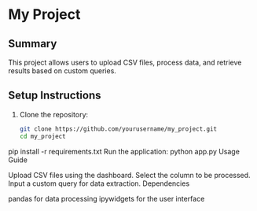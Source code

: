 
# My Project

## Summary
This project allows users to upload CSV files, process data, and retrieve results based on custom queries.

## Setup Instructions
1. Clone the repository:
   ```bash
   git clone https://github.com/yourusername/my_project.git
   cd my_project
pip install -r requirements.txt
Run the application:
python app.py
Usage Guide

Upload CSV files using the dashboard.
Select the column to be processed.
Input a custom query for data extraction.
Dependencies

pandas for data processing
ipywidgets for the user interface




